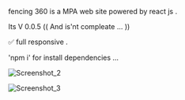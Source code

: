 fencing 360 is a MPA web site powered by react js .

Its V 0.0.5 (( And is'nt compleate ... ))

:white_check_mark: full responsive .

'npm i' for install dependencies ...

![Screenshot_2](https://github.com/user-attachments/assets/54c774a5-6eaa-49ce-8ced-364d3de02004)

![Screenshot_3](https://github.com/user-attachments/assets/1e30c0a1-9974-424e-9bac-07f0747b6c4a)
